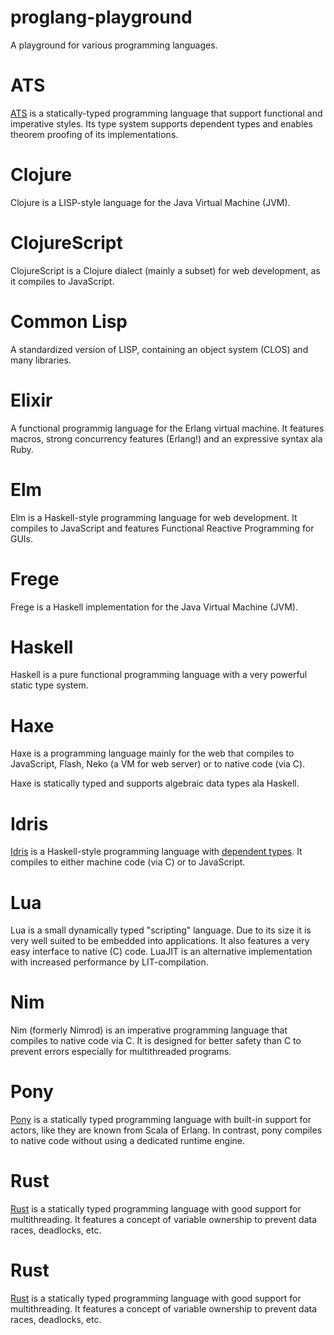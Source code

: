 proglang-playground
===================

A playground for various programming languages.

# ATS

[ATS](http://www.ats-lang.org) is a statically-typed programming language that support functional and imperative styles. Its type system supports dependent types and enables theorem proofing of its implementations.

# Clojure

Clojure is a LISP-style language for the Java Virtual Machine (JVM).

# ClojureScript

ClojureScript is a Clojure dialect (mainly a subset) for web development, as it compiles to JavaScript.

# Common Lisp

A standardized version of LISP, containing an object system (CLOS) and many libraries.

# Elixir

A functional programmig language for the Erlang virtual machine. It features macros, strong concurrency features (Erlang!) and an expressive syntax ala Ruby.

# Elm

Elm is a Haskell-style programming language for web development. It compiles to JavaScript and features Functional Reactive Programming for GUIs.

# Frege

Frege is a Haskell implementation for the Java Virtual Machine (JVM).

# Haskell

Haskell is a pure functional programming language with a very powerful static type system.

# Haxe

Haxe is a programming language mainly for the web that compiles to JavaScript, Flash, Neko (a VM for web server) or to native code (via C).

Haxe is statically typed and supports algebraic data types ala Haskell.

# Idris

[Idris](http://www.idris-lang.org/) is a Haskell-style programming language with [dependent types](http://en.wikipedia.org/wiki/Dependent_type). It compiles to either machine code (via C) or to JavaScript.

# Lua

Lua is a small dynamically typed "scripting" language. Due to its size it is very well suited to be embedded into applications. It also features a very easy interface to native (C) code. LuaJIT is an alternative implementation with increased performance by LIT-compilation.

# Nim

Nim (formerly Nimrod) is an imperative programming language that compiles to native code via C. It is designed for better safety than C to prevent errors especially for multithreaded programs.

# Pony

[Pony](http://www.ponylang.org) is a statically typed programming language with built-in support for actors, like they are known from Scala of Erlang. In contrast, pony compiles to native code without using a dedicated runtime engine.

# Rust

[Rust](https://www.rust-lang.org) is a statically typed programming language with good support for multithreading. It features a concept of variable ownership to prevent data races, deadlocks, etc.

# Rust

[Rust](https://www.rust-lang.org) is a statically typed programming language with good support for multithreading. It features a concept of variable ownership to prevent data races, deadlocks, etc.

